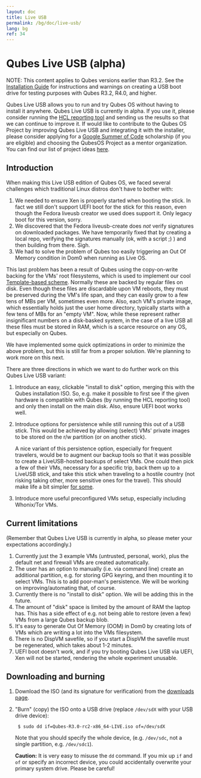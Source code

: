 ```yaml
---
layout: doc
title: Live USB
permalink: /bg/doc/live-usb/
lang: bg
ref: 34
---
```


Qubes Live USB (alpha)
======================

NOTE: This content applies to Qubes versions earlier than R3.2. See the
[Installation Guide](/bg/doc/installation-guide/) for instructions and warnings
on creating a USB boot drive for testing purposes with Qubes R3.2, R4.0, and
higher.

Qubes Live USB allows you to run and try Qubes OS without having to install it
anywhere. Qubes Live USB is currently in alpha. If you use it, please consider
running the [HCL reporting tool](/bg/hcl/) and sending us the results so that we
can continue to improve it. If  would like to contribute to the Qubes OS
Project by improving Qubes Live USB and integrating it with the installer,
please consider applying for a [Google Summer of Code][gsoc-page] scholarship
(if you are eligible) and choosing the QubesOS Project as a mentor
organization. You can find our list of project ideas [here][project-page].

Introduction
------------

When making this Live USB edition of Qubes OS, we faced several challenges which
traditional Linux distros don't have to bother with:

1. We needed to ensure Xen is properly started when booting the stick. In fact
   we still don't support UEFI boot for the stick for this reason, even though
   the Fedora liveusb creator we used does support it. Only legacy boot for this
   version, sorry.
2. We discovered that the Fedora liveusb-create does *not* verify signatures on
   downloaded packages. We have temporarily fixed that by creating a local repo,
   verifying the signatures manually (ok, with a script ;) ) and then building
   from there. Sigh.
3. We had to solve the problem of Qubes too easily triggering an Out Of Memory
   condition in Dom0 when running as Live OS.

This last problem has been a result of Qubes using the copy-on-write backing for
the VMs' root filesystems, which is used to implement our cool
[Template-based scheme](/bg/doc/software-update-vm/). Normally these are backed by
regular files on disk. Even though these files are discardable upon VM reboots,
they must be preserved during the VM's life span, and they can easily grow to a
few tens of MBs per VM, sometimes even more. Also, each VM's private
image, which essentially holds just the user home directory, typically starts
with a few tens of MBs for an "empty VM". Now, while these represent rather
insignificant numbers on a disk-basked system, in the case of a live USB all
these files must be stored in RAM, which is a scarce resource on any OS, but
especially on Qubes.

We have implemented some quick optimizations in order to minimize the above
problem, but this is still far from a proper solution. We're planning to work
more on this next.

There are three directions in which we want to do further work on this Qubes
Live USB variant:

1. Introduce an easy, clickable "install to disk" option, merging this with the
   Qubes installation ISO. So, e.g. make it possible to first see if the given
   hardware is compatible with Qubes (by running the HCL reporting tool) and
   only then install on the main disk. Also, ensure UEFI boot works well.

2. Introduce options for persistence while still running this out of a USB
   stick. This would be achieved by allowing (select) VMs' private images to be
   stored on the r/w partition (or on another stick).

   A nice variant of this persistence option, especially for frequent
   travelers, would be to augment our backup tools so that it was
   possible to create a LiveUSB-hosted backups of select VMs. One could then
   pick a few of their VMs, necessary for a specific trip, back them up to a
   LiveUSB stick, and take this stick when traveling to a hostile country (not
   risking taking other, more sensitive ones for the travel). This should make
   life a bit simpler
   [for some](https://twitter.com/rootkovska/status/541980196849872896).

3. Introduce more useful preconfigured VMs setup, especially including
   Whonix/Tor VMs.


Current limitations
-------------------

(Remember that Qubes Live USB is currently in alpha, so please meter your
expectations accordingly.)

1. Currently just the 3 example VMs (untrusted, personal, work), plus the
   default net and firewall VMs are created automatically.
2. The user has an option to manually (i.e. via command line) create an
   additional partition, e.g. for storing GPG keyring, and then mounting it to
   select VMs. This is to add poor-man's persistence. We will be working on
   improving/automating that, of course.
3. Currently there is no "install to disk" option. We will be adding this
   in the future.
4. The amount of "disk" space is limited by the amount of RAM the laptop
   has. This has a side effect of e.g. not being able to restore (even a few) VMs
   from a large Qubes backup blob.
5. It's easy to generate Out Of Memory (OOM) in Dom0 by creating lots of VMs
   which are writing a lot into the VMs filesystem.
6. There is no DispVM savefile, so if you start a DispVM the savefile must be
   regenerated, which takes about 1-2 minutes.
7. UEFI boot doesn't work, and if you try booting Qubes Live USB via UEFI, Xen
   will not be started, rendering the whole experiment unusable.


Downloading and burning
-----------------------

1. Download the ISO (and its signature for verification) from the
   [downloads page](/bg/downloads/#qubes-live-usb-alpha).
2. "Burn" (copy) the ISO onto a USB drive (replace `/dev/sdX` with your USB
   drive device):

        $ sudo dd if=Qubes-R3.0-rc2-x86_64-LIVE.iso of=/dev/sdX

   Note that you should specify the whole device, (e.g. `/dev/sdc`, not a single
   partition, e.g. `/dev/sdc1`).

   **Caution:** It is very easy to misuse the `dd` command. If you mix up `if`
   and `of` or specify an incorrect device, you could accidentally overwrite
   your primary system drive. Please be careful!

[project-page]: /bg/gsoc/
[gsoc-page]: https://summerofcode.withgoogle.com/organizations/6239659689508864/
